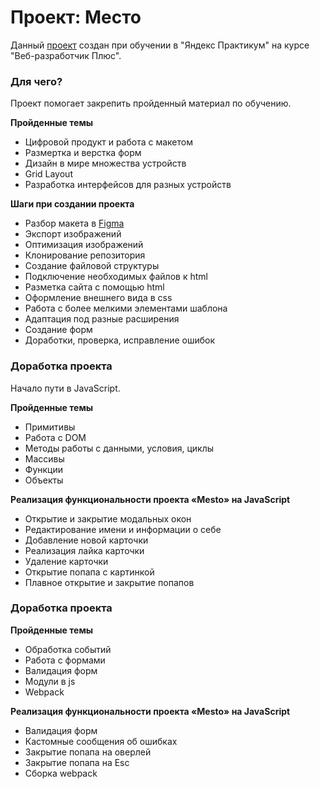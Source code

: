 # Проект: Место

Данный [проект](https://azarovdv.github.io/some-project/) создан при обучении в "Яндекс Практикум" на курсе "Веб-разработчик Плюс".

### Для чего?

Проект помогает закрепить пройденный материал по обучению.

**Пройденные темы**

- Цифровой продукт и работа с макетом
- Размертка и верстка форм
- Дизайн в мире множества устройств
- Grid Layout
- Разработка интерфейсов для разных устройств

**Шаги при создании проекта**

- Разбор макета в [Figma](https://www.figma.com/file/2cn9N9jSkmxD84oJik7xL7/JavaScript.-Sprint-4?node-id=0%3A1)
- Экспорт изображений
- Оптимизация изображений
- Клонирование репозитория
- Создание файловой структуры
- Подключение необходимых файлов к html
- Разметка сайта с помощью html
- Оформление внешнего вида в css
- Работа с более мелкими элементами шаблона
- Адаптация под разные расширения
- Создание форм
- Доработки, проверка, исправление ошибок

### Доработка проекта

Начало пути в JavaScript.

**Пройденные темы**

- Примитивы
- Работа с DOM
- Методы работы с данными, условия, циклы
- Массивы
- Функции
- Объекты

**Реализация функциональности проекта «Mesto» на JavaScript**

- Открытие и закрытие модальных окон
- Редактирование имени и информации о себе
- Добавление новой карточки
- Реализация лайка карточки
- Удаление карточки
- Открытие попапа с картинкой
- Плавное открытие и закрытие попапов

### Доработка проекта

**Пройденные темы**

- Обработка событий
- Работа с формами
- Валидация форм
- Модули в js
- Webpack

**Реализация функциональности проекта «Mesto» на JavaScript**

- Валидация форм
- Кастомные сообщения об ошибках
- Закрытие попапа на оверлей
- Закрытие попапа на Esc
- Сборка webpack
